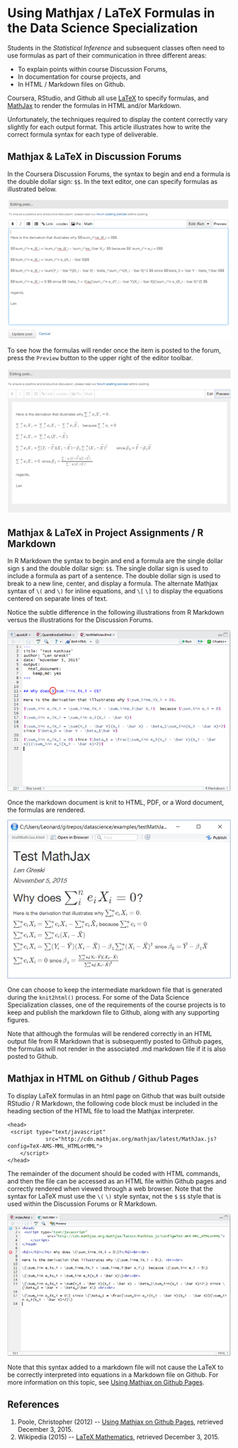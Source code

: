 # Using Mathjax / LaTeX Formulas in the Data Science Specialization

Students in the *Statistical Inference* and subsequent classes often need to use formulas as part of their communication in three different areas:

* To explain points within course Discussion Forums,
* In documentation for course projects, and
* In HTML / Markdown files on Github.

Coursera, RStudio, and Github all use [LaTeX](https://en.wikibooks.org/wiki/LaTeX/Mathematics) to specify formulas, and [MathJax](http://docs.mathjax.org/en/latest/start.html) to render the formulas in HTML and/or Markdown.

Unfortunately, the techniques required to display the content correctly vary slightly for each output format. This article illustrates how to write the correct formula syntax for each type of deliverable.

## Mathjax & LaTeX in Discussion Forums
In the Coursera Discussion Forums, the syntax to begin and end a formula is the double dollar sign: `$$`.  In the text editor, one can specify formulas as illustrated below.

<img src="./images/misc-Mathjax01.png">

To see how the formulas will render once the item is posted to the forum, press the `Preview` button to the upper right of the editor toolbar.

<img src="./images/misc-Mathjax02.png">

## Mathjax & LaTeX in Project Assignments / R Markdown

In R Markdown the syntax to begin and end a formula are the single dollar sign `$` and the double dollar sign: `$$`. The single dollar sign is used to include a formula as part of a sentence. The double dollar sign is used to break to a new line, center, and display a formula. The alternate Mathjax syntax of `\(` and `\)` for inline equations, and `\[` `\]` to display the equations centered on separate lines of text.

Notice the subtle difference in the following illustrations from R Markdown versus the illustrations for the Discussion Forums.

<img src="./images/misc-Mathjax03.png">

Once the markdown document is knit to HTML, PDF, or a Word document, the formulas are rendered.

<img src="./images/misc-Mathjax04.png">

One can choose to keep the intermediate markdown file that is generated during the `knit2html()` process. For some of the Data Science Specialization classes, one of the requirements of the course projects is to keep and publish the markdown file to Github, along with any supporting figures.

Note that although the formulas will be rendered correctly in an HTML output file from R Markdown that is subsequently posted to Github pages, the formulas will not render in the associated .md markdown file if it is also  posted to Github.

## Mathjax in HTML on Github / Github Pages

To display LaTeX formulas in an html page on Github that was built outside RStudio / R Markdown, the following code block must be included in the heading section of the HTML file to load the Mathjax interpreter.

    <head>
     <script type="text/javascript"
                src="http://cdn.mathjax.org/mathjax/latest/MathJax.js?config=TeX-AMS-MML_HTMLorMML">
        </script>
    </head>

The remainder of the document should be coded with HTML commands, and then the file can be accessed as an HTML file within Github pages and correctly rendered when viewed through a web browser. Note that the syntax for LaTeX must use the `\(`  `\)`  style syntax, not the `$` `$$` style that is used within the Discussion Forums or R Markdown.

<img src="./images/misc-Mathjax05.png">

Note that this syntax added to a markdown file will not cause the LaTeX to be correctly interpreted into equations in a Markdown file on Github. For more information on this topic, see [Using Mathjax on Github  Pages](http://christopherpoole.github.io/using-mathjax-on-github-pages/).

## References

1. Poole, Christopher (2012) -- [Using Mathjax on Github  Pages](http://christopherpoole.github.io/using-mathjax-on-github-pages/), retrieved December 3, 2015.
2. Wikipedia (2015) -- [LaTeX Mathematics](https://en.wikibooks.org/wiki/LaTeX/Mathematics), retrieved December 3, 2015.
